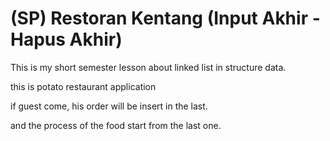 # (SP) Restoran Kentang (Input Akhir - Hapus Akhir)
This is my short semester lesson about linked list in structure data. 

this is potato restaurant application

if guest come, his order will be insert in the last.

and the process of the food start from the last one.
